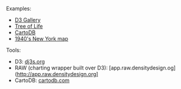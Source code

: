 Examples:

* [D3 Gallery](https://github.com/mbostock/d3/wiki/Gallery)
* [Tree of Life](http://bl.ocks.org/mbostock/c034d66572fd6bd6815a)
* [CartoDB](https://cartodb.com/gallery/journalism/)
* [1940's New York map](http://www.1940snewyork.com/)

Tools:

* D3: [dj3s.org](http://d3js.org)
* RAW (charting wrapper built over D3): [app.raw.densitydesign.og](http://app.raw.densitydesign.org]
* CartoDB: [cartodb.com](http://cartodb.com)
